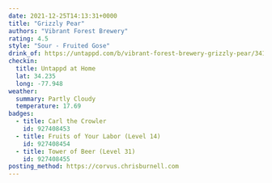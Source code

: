 ```yaml
---
date: 2021-12-25T14:13:31+0000
title: "Grizzly Pear"
authors: "Vibrant Forest Brewery"
rating: 4.5
style: "Sour - Fruited Gose"
drink_of: https://untappd.com/b/vibrant-forest-brewery-grizzly-pear/3416797
checkin:
  title: Untappd at Home
  lat: 34.235
  long: -77.948
weather:
  summary: Partly Cloudy
  temperature: 17.69
badges:
  - title: Carl the Crowler
    id: 927408453
  - title: Fruits of Your Labor (Level 14)
    id: 927408454
  - title: Tower of Beer (Level 31)
    id: 927408455
posting_method: https://corvus.chrisburnell.com
---
```

